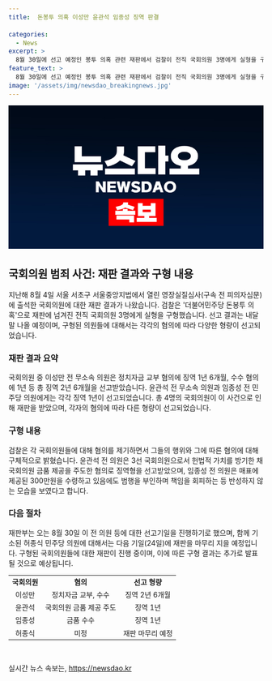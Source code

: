 ```yaml
---
title:  돈봉투 의혹 이성만 윤관석 임종성 징역 판결

categories:
  - News
excerpt: >
  8월 30일에 선고 예정인 봉투 의혹 관련 재판에서 검찰이 전직 국회의원 3명에게 실형을 구형했으며, 이에 대한 선고는 내달 말에 나올 예정이다. 검찰은 각 의원들에 대해 정치자금 교부 혐의 등으로 각기 다른 징역을 요청했고, 그 이유로 청렴 의무와 헌법적 가치를 방기하며 국회의원 금품 제공을 주도했다는 점을 지적했다. 허 의원에 대한 구형은 다음 선고일(24일)에 마무리될 예정이며, 이들은 송영길 당시 후보의 당선을 위해 돈봉투를 수수하거나 전달한 혐의 등으로 재판에 넘겨진 상태이다.
feature_text: >
  8월 30일에 선고 예정인 봉투 의혹 관련 재판에서 검찰이 전직 국회의원 3명에게 실형을 구형했으며, 이에 대한 선고는 내달 말에 나올 예정이다. 검찰은 각 의원들에 대해 정치자금 교부 혐의 등으로 각기 다른 징역을 요청했고, 그 이유로 청렴 의무와 헌법적 가치를 방기하며 국회의원 금품 제공을 주도했다는 점을 지적했다. 허 의원에 대한 구형은 다음 선고일(24일)에 마무리될 예정이며, 이들은 송영길 당시 후보의 당선을 위해 돈봉투를 수수하거나 전달한 혐의 등으로 재판에 넘겨진 상태이다.
image: '/assets/img/newsdao_breakingnews.jpg'
---
```


<p><img src="/assets/img/newsdao_breakingnews.jpg" alt="implanttips 속보" /></p>

<h2 data-ke-size="size26">국회의원 범죄 사건: 재판 결과와 구형 내용</h2>

<p data-ke-size="size16">지난해 8월 4일 서울 서초구 서울중앙지법에서 열린 영장실질심사(구속 전 피의자심문)에 출석한 국회의원에 대한 재판 결과가 나왔습니다. 검찰은 '더불어민주당 돈봉투 의혹'으로 재판에 넘겨진 전직 국회의원 3명에게 실형을 구형했습니다. 선고 결과는 내달 말 나올 예정이며, 구형된 의원들에 대해서는 각각의 혐의에 따라 다양한 형량이 선고되었습니다.</p>

<h3 data-ke-size="size24">재판 결과 요약</h3>

<p data-ke-size="size16">
    국회의원 중 이성만 전 무소속 의원은 정치자금 교부 혐의에 징역 1년 6개월, 수수 혐의에 1년 등 총 징역 2년 6개월을 선고받았습니다. 윤관석 전 무소속 의원과 임종성 전 민주당 의원에게는 각각 징역 1년이 선고되었습니다. 총 4명의 국회의원이 이 사건으로 인해 재판을 받았으며, 각자의 혐의에 따라 다른 형량이 선고되었습니다.
</p>

<h3 data-ke-size="size24">구형 내용</h3>

<p data-ke-size="size16">
    검찰은 각 국회의원들에 대해 혐의를 제기하면서 그들의 행위와 그에 따른 혐의에 대해 구체적으로 밝혔습니다. 윤관석 전 의원은 3선 국회의원으로서 헌법적 가치를 방기한 채 국회의원 금품 제공을 주도한 혐의로 징역형을 선고받았으며, 임종성 전 의원은 매표에 제공된 300만원을 수령하고 있음에도 범행을 부인하며 책임을 회피하는 등 반성하지 않는 모습을 보였다고 합니다.
</p>

<h3 data-ke-size="size24">다음 절차</h3>

<p data-ke-size="size16">
    재판부는 오는 8월 30일 이 전 의원 등에 대한 선고기일을 진행하기로 했으며, 함께 기소된 허종식 민주당 의원에 대해서는 다음 기일(24일)에 재판을 마무리 지을 예정입니다. 구형된 국회의원들에 대한 재판이 진행 중이며, 이에 따른 구형 결과는 추가로 발표될 것으로 예상됩니다.
</p>

<table>
    <tr>
        <td style="text-align: center; height: 17px;"><b>국회의원</b></td>
        <td style="text-align: center; height: 17px;"><b>혐의</b></td>
        <td style="text-align: center; height: 17px;"><b>선고 형량</b></td>
    </tr>
    <tr>
        <td style="text-align: center; height: 17px;">이성만</td>
        <td style="text-align: center; height: 17px;">정치자금 교부, 수수</td>
        <td style="text-align: center; height: 17px;">징역 2년 6개월</td>
    </tr>
    <tr>
        <td style="text-align: center; height: 17px;">윤관석</td>
        <td style="text-align: center; height: 17px;">국회의원 금품 제공 주도</td>
        <td style="text-align: center; height: 17px;">징역 1년</td>
    </tr>
    <tr>
        <td style="text-align: center; height: 17px;">임종성</td>
        <td style="text-align: center; height: 17px;">금품 수수</td>
        <td style="text-align: center; height: 17px;">징역 1년</td>
    </tr>
    <tr>
        <td style="text-align: center; height: 17px;">허종식</td>
        <td style="text-align: center; height: 17px;">미정</td>
        <td style="text-align: center; height: 17px;">재판 마무리 예정</td>
    </tr>
</table>

<p data-ke-size="size16">&nbsp;</p>
실시간 뉴스 속보는, <a href="https://newsdao.kr" rel="dofollow">https://newsdao.kr</a>


